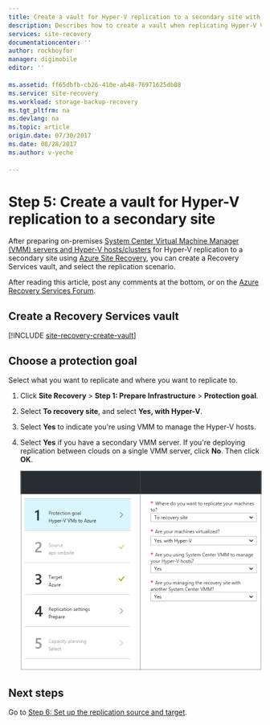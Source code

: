```yaml
---
title: Create a vault for Hyper-V replication to a secondary site with Azure Site Recovery  | Azure
description: Describes how to create a vault when replicating Hyper-V VMs to a secondary System Center VMM site with Azure Site Recovery.
services: site-recovery
documentationcenter: ''
author: rockboyfor
manager: digimobile
editor: ''

ms.assetid: ff65dbfb-cb26-410e-ab48-76971625db08
ms.service: site-recovery
ms.workload: storage-backup-recovery
ms.tgt_pltfrm: na
ms.devlang: na
ms.topic: article
origin.date: 07/30/2017
ms.date: 08/28/2017
ms.author: v-yeche

---
```

# Step 5: Create a vault for Hyper-V replication to a secondary site

After preparing on-premises [System Center Virtual Machine Manager (VMM) servers and Hyper-V hosts/clusters](vmm-to-vmm-walkthrough-vmm-hyper-v.md) for Hyper-V replication to a secondary site using [Azure Site Recovery](site-recovery-overview.md), you can create a Recovery Services vault, and select the replication scenario.

After reading this article, post any comments at the bottom, or on the [Azure Recovery Services Forum](https://social.msdn.microsoft.com/Forums/en-US/home?forum=hypervrecovmgr).

## Create a Recovery Services vault

[!INCLUDE [site-recovery-create-vault](../../includes/site-recovery-create-vault.md)]

## Choose a protection goal

Select what you want to replicate and where you want to replicate to.

1. Click **Site Recovery** > **Step 1: Prepare Infrastructure** > **Protection goal**.
2. Select **To recovery site**, and select **Yes, with Hyper-V**.
3. Select **Yes** to indicate you're using VMM to manage the Hyper-V hosts.
4. Select **Yes** if you have a secondary VMM server. If you're deploying replication between clouds on a single VMM server, click **No**. Then click **OK**.

    ![Choose goals](./media/vmm-to-vmm-walkthrough-create-vault/choose-goals.png)

## Next steps

Go to [Step 6: Set up the replication source and target](vmm-to-vmm-walkthrough-source-target.md).

<!--Update_Description: new articles on creating site recovery vault from vmm to vmm-->